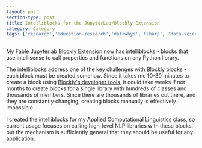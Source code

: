 ```yaml
---
layout: post
section-type: post
title: Intelliblocks for the JupyterLab/Blockly Extension
category: Category
tags: ['research','education-research','datawhys','fsharp', 'data-science','machine-learning','programming','statistics']
---
```

My [Fable Jupyterlab Blockly Extension](https://olney.ai/category/2019/12/27/jupyterlabblockly.html) now has intelliblocks - blocks that use intellisense to call properties and functions on any Python library.

The intelliblocks address one of the key challenges with Blockly blocks - each block must be created somehow.
Since it takes me 10-30 minutes to create a block using [Blockly's developer tools](https://blockly-demo.appspot.com/static/demos/blockfactory/index.html), it could take weeks if not months to create blocks for a single library with hundreds of classes and thousands of members.
Since there are thousands of libraries out there, and they are constantly changing, creating blocks manually is effectively impossible.

I created the intelliblocks for my [Applied Computational Linguistics class](https://olney.ai/tags/teaching.html), so current usage focuses on calling high-level NLP libraries with these blocks, but the mechanism is sufficiently general that they should be useful for any application.

[//]: # (Below is a demonstration of the intelliblocks in action. 
It is important to note that since intellisense comes **from the kernel**, the blocks cannot configure themselves until the code has been executed **on the kernel**. 
This is necessarily true for dynamically typed languages like Python, though not for statically typed languages.)


